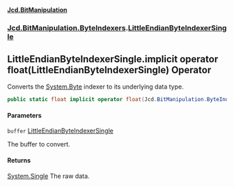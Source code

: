 #### [Jcd.BitManipulation](index.md 'index')
### [Jcd.BitManipulation.ByteIndexers](Jcd.BitManipulation.ByteIndexers.md 'Jcd.BitManipulation.ByteIndexers').[LittleEndianByteIndexerSingle](Jcd.BitManipulation.ByteIndexers.LittleEndianByteIndexerSingle.md 'Jcd.BitManipulation.ByteIndexers.LittleEndianByteIndexerSingle')

## LittleEndianByteIndexerSingle.implicit operator float(LittleEndianByteIndexerSingle) Operator

Converts the [System.Byte](https://docs.microsoft.com/en-us/dotnet/api/System.Byte 'System.Byte') indexer to its underlying data type.

```csharp
public static float implicit operator float(Jcd.BitManipulation.ByteIndexers.LittleEndianByteIndexerSingle buffer);
```
#### Parameters

<a name='Jcd.BitManipulation.ByteIndexers.LittleEndianByteIndexerSingle.op_Implicitfloat(Jcd.BitManipulation.ByteIndexers.LittleEndianByteIndexerSingle).buffer'></a>

`buffer` [LittleEndianByteIndexerSingle](Jcd.BitManipulation.ByteIndexers.LittleEndianByteIndexerSingle.md 'Jcd.BitManipulation.ByteIndexers.LittleEndianByteIndexerSingle')

The buffer to convert.

#### Returns
[System.Single](https://docs.microsoft.com/en-us/dotnet/api/System.Single 'System.Single')
The raw data.